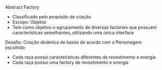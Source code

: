 Abstract Factory

- Classificado pelo propósito de criação
- Escopo: Objetos
- Tem como objetivo o agrupamento de diversas factories que possuem características semelhantes, utilizando uma única interface

Desafio: Criação dinâmica de bases de acordo com o Personagem escolhido
- Cada raça possui características diferentes de revestimento e energia
- Cada raça possui uma factory de revestimento e energia
